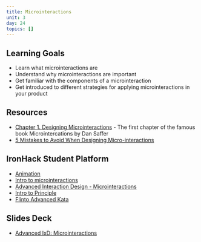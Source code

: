 ```yaml
---
title: Microinteractions
unit: 3
day: 24
topics: []
---
```

## Learning Goals

* Learn what microinteractions are
* Understand why microinteractions are important
* Get familiar with the components of a microinteraction
* Get introduced to different strategies for applying microinteractions in your product

## Resources

* [Chapter 1. Designing Microinteractions](https://www.safaribooksonline.com/library/view/microinteractions-full-color/9781491945957/ch05.html) - The first chapter of the famous book Microintercations by Dan Saffer
* [5 Mistakes to Avoid When Designing Micro-interactions](https://medium.com/ux-in-motion/5-mistakes-to-avoid-when-designing-micro-interactions-a6f638ee6a86)

## IronHack Student Platform

* [Animation](http://learn.ironhack.com/#/learning_unit/7099)
* [Intro to microinteractions](http://learn.ironhack.com/#/learning_unit/7100)
* [Advanced Interaction Design - Microinteractions](http://learn.ironhack.com/#/learning_unit/7100)
* [Intro to Principle](http://learn.ironhack.com/#/learning_unit/7542)
* [Flinto Advanced Kata](http://learn.ironhack.com/#/learning_unit/7106)

## Slides Deck

* [Advanced IxD: Microinteractions](https://drive.google.com/open?id=1jUbHCzx5sNoPBYeNROCx252PRL9Po1EyO4tpikLZlM8)
